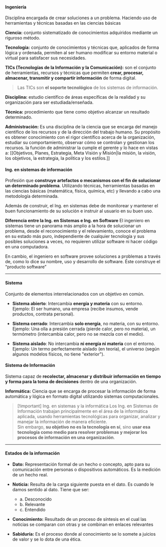 #### Ingeniería
Disciplina encargada de crear soluciones a un problema. Haciendo uso de herramientas y técnicas basadas en las ciencias básicas  

**Ciencia:** conjunto sistematizado de conocimientos adquiridos mediante un riguroso método.

**Tecnología:** conjunto de conocimientos y técnicas que, aplicados de forma lógica y ordenada, permiten al ser humano modificar su entorno material o virtual para satisfacer sus necesidades.

**TICs (Tecnologías de la Información y la Comunicación):** son el conjunto de herramientas, recursos y técnicas que permiten **crear, procesar, almacenar, transmitir y compartir información** de forma digital.

> Las TICs son **el soporte tecnológico** de los sistemas de información.

**Disciplina:** estudio científico de áreas específicas de la realidad y su organización para ser estudiada/enseñada.

**Técnica:** procedimiento que tiene como objetivo alcanzar un resultado determinado.

**Administración:** Es una disciplina de la ciencia que se encarga del manejo científico de los recursos y de la dirección del trabajo humano. Su propósito es obtener conocimiento con el rigor científico acerca de la organización, estudiar su comportamiento, observar cómo se controlan y gestionan los recursos. la función de administrar la cumple el gerente y lo hace en vistas a: [[Objetivos, Planes, Estrategia, Meta Visión y Misión|la misión, la visión, los objetivos, la estrategia, la política y los estilos.]]
#### Ing. en sistemas de información

Profesión que **construye artefactos o mecanismos con el fin de solucionar un determinado problema**. Utilizando técnicas, herramientas basadas en las ciencias básicas (matemática, física, química, etc) y llevando a cabo una metodología determinada. 

Además de construir, el Ing. en sistemas debe de monitorear y mantener el buen funcionamiento de su solución e instruir al usuario en su buen uso.

**Diferencia entre la Ing. en Sistemas e Ing. en Software**
El ingeniero en sistemas tiene un panorama más amplio a la hora de solucionar un problema, desde el reconocimiento y el relevamiento, conoce el problema en su estado más puro, independiente de cualquier tecnología y sus posibles soluciones a veces, no requieren utilizar software ni hacer código en una computadora. 

En cambio, el ingeniero en software provee soluciones a problemas a través de, como lo dice su nombre, uso y desarrollo de software. Éste construye el “producto software”

---
#### Sistema

Conjunto de elementos interrelacionados con un objetivo en común.

- **Sistema abierto**: Intercambia **energía y materia** con su entorno. 
	Ejemplo: El ser humano, una empresa (recibe insumos, vende productos, contrata personal).
	
- **Sistema cerrado**: Intercambia **solo energía**, no materia, con su entorno. 
	Ejemplo: Una olla a presión cerrada (pierde calor, pero no materia), un termómetro (intercambia calor, pero no se mezcla con el medio).
	
- **Sistema aislado**: No intercambia **ni energía ni materia** con el entorno. 
	Ejemplo: Un termo perfectamente aislado (en teoría), el universo (según algunos modelos físicos, no tiene "exterior").


#### Sistema de Información
Sistema capaz de **recolectar, almacenar y distribuir información en tiempo y forma para la toma de decisiones** dentro de una organización.

**Informática:**
Ciencia que se encarga de procesar la información de forma automática y lógica en formato digital utilizando sistemas computacionales.

> [!important] Ing. en sistemas y la informática
> Los Ing. en Sistemas de Información trabajan principalmente en el área de la informática aplicada, usando herramientas tecnológicas para organizar, analizar y manejar la información de manera eficiente.  
> Sin embargo, **su objetivo no es la tecnología en sí**, sino **usar esa tecnología como medio para resolver problemas y mejorar los procesos de información en una organización**.

---
#### Estados de la información
- **Dato:** Representación formal de un hecho o concepto, apto para su comunicación entre personas o dispositivos automáticos. Es la medición de un hecho real.

- **Noticia:** Resulta de la carga siguiente puesta en el dato. Es cuando le damos sentido al dato. Tiene que ser:
	- a. Desconocido
	- b. Relevante
	- c. Entendido

- **Conocimiento:** Resultado de un proceso de síntesis en el cual las noticias se comparan con otras y se combinan en enlaces relevantes

- **Sabiduría:** Es el proceso donde al conocimiento se lo somete a juicios de valor y se lo dota de una ética.